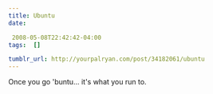 ```yaml
---
title: Ubuntu
date:

 2008-05-08T22:42:42-04:00  
tags:  []

tumblr_url: http://yourpalryan.com/post/34182061/ubuntu
---
```


Once you go 'buntu... it's what you run to.
